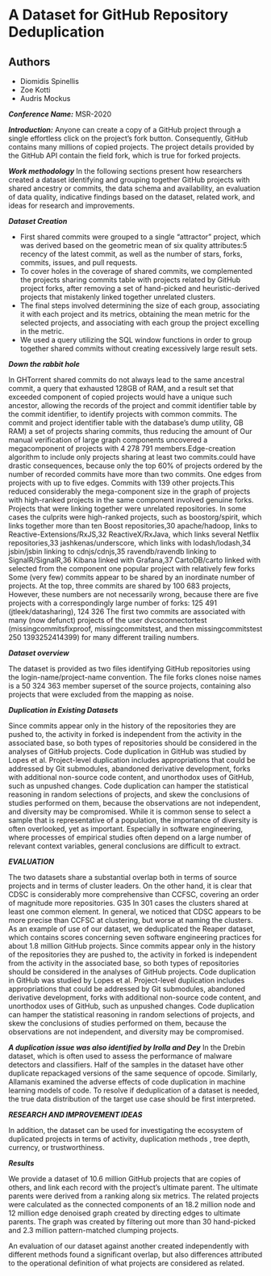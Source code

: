 # A Dataset for GitHub Repository Deduplication

## Authors

+ Diomidis Spinellis
+ Zoe Kotti
+ Audris Mockus

***Conference Name:*** MSR-2020

***Introduction:*** Anyone can create a copy of a GitHub project through a single effortless click on the project’s fork button. Consequently, GitHub contains many millions of copied projects. The project details provided by the GitHub API contain the field fork, which is true for forked projects.

***Work methodology*** In the following sections present how researchers created a dataset identifying and grouping together GitHub projects with shared ancestry or commits, the data schema and availability, an evaluation of data quality, indicative findings based on the dataset, related work, and ideas for research and improvements.

***Dataset Creation***

+ First shared commits were grouped to a single “attractor” project, which was derived based on the geometric mean of six quality attributes:5 recency of the latest commit, as well as the number of stars, forks, commits, issues, and pull requests.
+ To cover holes in the coverage of shared commits, we complemented the projects sharing commits table with projects related by GitHub project forks, after removing a set of hand-picked and heuristic-derived projects that mistakenly linked together unrelated clusters.
+ The final steps involved determining the size of each group, associating it with each project and its metrics, obtaining the mean metric for the selected projects, and associating with each group the project excelling in the metric.
+ We used a query utilizing the SQL window functions in order to group together shared commits without creating excessively large result sets.

***Down the rabbit hole***

In GHTorrent shared commits do not always lead to the same ancestral commit, a query that exhausted 128GB of RAM, and a result set that exceeded component of copied projects would have a unique such ancestor, allowing the records of the project and commit identifier table by the commit identifier, to identify projects with common commits. The commit and project identifier table with the database’s dump utility, GB RAM) a set of projects sharing commits, thus reducing the amount of Our manual verification of large graph components uncovered a megacomponent of projects with 4 278 791 members.Edge-creation algorithm to include only projects sharing at least two commits.could have drastic consequences, because only the top 60% of projects ordered by the number of recorded commits have more than two commits. One edges from projects with up to five edges. Commits with 139 other projects.This reduced considerably the mega-component size in the graph of projects with high-ranked projects in the same component involved genuine forks. Projects that were linking together were unrelated repositories.
In some cases the culprits were high-ranked projects, such as boostorg/spirit, which links together more than ten Boost repositories,30 apache/hadoop, links to Reactive-Extensions/RxJS,32 ReactiveX/RxJava, which links several Netflix repositories,33 jashkenas/underscore, which links with lodash/lodash,34 jsbin/jsbin linking to cdnjs/cdnjs,35 ravendb/ravendb linking to SignalR/SignalR,36 Kibana linked with Grafana,37 CartoDB/carto linked with selected from the component one popular project with relatively few forks Some (very few) commits appear to be shared by an inordinate number of projects.
At the top, three commits are shared by 100 683 projects, However, these numbers are not necessarily wrong, because there are five projects with a correspondingly large number of forks: 125 491 (jtleek/datasharing), 124 326 The first two commits are associated with many (now defunct) projects of the user dvcsconnectortest (missingcommitsfixproof, missingcommitstest, and then missingcommitstest 250 1393252414399) for many different trailing numbers.

***Dataset overview***

The dataset is provided as two files identifying GitHub repositories using the login-name/project-name convention.
The file forks clones noise names is a 50 324 363 member superset of the source projects, containing also projects that were excluded from the mapping as noise.

***Duplication in Existing Datasets***

Since commits appear only in the history of the repositories they are pushed to, the activity in forked is independent from the activity in the associated base, so both types of repositories should be considered in the analyses of GitHub projects. Code duplication in GitHub was studied by Lopes et al. Project-level duplication includes appropriations that could be addressed by Git submodules, abandoned derivative development, forks with additional non-source code content, and unorthodox uses of GitHub, such as unpushed changes. Code duplication can hamper the statistical reasoning in random selections of projects, and skew the conclusions of studies performed on them, because the observations are not independent, and diversity may be compromised.
While it is common sense to select a sample that is representative of a population, the importance of diversity is often overlooked, yet as important. Especially in software engineering, where processes of empirical studies often depend on a large number of relevant context variables, general conclusions are difficult to extract.

***EVALUATION***

The two datasets share a substantial overlap both in terms of source projects and in terms of cluster leaders. On the other hand, it is clear that CDSC is considerably more comprehensive than CCFSC, covering an order of magnitude more repositories. G35 In 301 cases the clusters shared at least one common element. In general, we noticed that CDSC appears to be more precise than CCFSC at clustering, but worse at naming the clusters.
As an example of use of our dataset, we deduplicated the Reaper dataset, which contains scores concerning seven software engineering practices for about 1.8 million GitHub projects.
Since commits appear only in the history of the repositories they are pushed to, the activity in forked is independent from the activity in the associated base, so both types of repositories should be considered in the analyses of GitHub projects. Code duplication in GitHub was studied by Lopes et al. Project-level duplication includes appropriations that could be addressed by Git submodules, abandoned derivative development, forks with additional non-source code content, and unorthodox uses of GitHub, such as unpushed changes. Code duplication can hamper the statistical reasoning in random selections of projects, and skew the conclusions of studies performed on them, because the observations are not independent, and diversity may be compromised.

***A duplication issue was also identified by Irolla and Dey*** In the Drebin dataset, which is often used to assess the performance of malware detectors and classifiers. Half of the samples in the dataset have other duplicate repackaged versions of the same sequence of opcode. Similarly, Allamanis examined the adverse effects of code duplication in machine learning models of code. To resolve if deduplication of a dataset is needed, the true data distribution of the target use case should be first interpreted.

 ***_RESEARCH AND IMPROVEMENT IDEAS_***

In addition, the dataset can be used for investigating the ecosystem of duplicated projects in terms of activity, duplication methods , tree depth, currency, or trustworthiness.

***Results***

We provide a dataset of 10.6 million GitHub projects that are copies of others, and link each record with the project’s ultimate parent. The ultimate parents were derived from a ranking along six metrics. The related projects were calculated as the connected components of an 18.2 million node and 12 million edge denoised graph created by directing edges to ultimate parents. The graph was created by filtering out more than 30 hand-picked and 2.3 million pattern-matched clumping projects.

An evaluation of our dataset against another created independently with different methods found a significant overlap, but also differences attributed to the operational definition of what projects are considered as related.